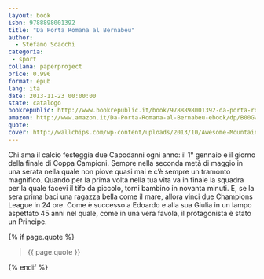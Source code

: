 ```yaml
---
layout: book
isbn: 9788898001392
title: "Da Porta Romana al Bernabeu"
author:
  - Stefano Scacchi
categoria:
 - sport
collana: paperproject
price: 0.99€
format: epub
lang: ita
date: 2013-11-23 00:00:00
state: catalogo
bookrepublic: http://www.bookrepublic.it/book/9788898001392-da-porta-romana-al-bernabeu/
amazon: http://www.amazon.it/Da-Porta-Romana-al-Bernabeu-ebook/dp/B00GWF3JC8/
quote:
cover: http://wallchips.com/wp-content/uploads/2013/10/Awesome-Mountain-Scenery-HD-Image.jpg
---
```


Chi ama il calcio festeggia due Capodanni ogni anno: il 1° gennaio e il giorno della finale di Coppa Campioni. Sempre nella seconda metà di maggio in una serata nella quale non piove quasi mai e c’è sempre un tramonto magnifico. Quando per la prima volta nella tua vita va in finale la squadra per la quale facevi il tifo da piccolo, torni bambino in novanta minuti. E, se la sera prima baci una ragazza bella come il mare, allora vinci due Champions League in 24 ore. Come è successo a Edoardo e alla sua Giulia in un lampo aspettato 45 anni nel quale, come in una vera favola, il protagonista è stato un Principe.

{% if page.quote %}
<blockquote>
    {{ page.quote }}
</blockquote>
{% endif %}